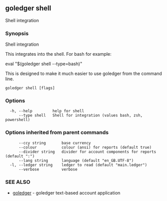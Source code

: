 ## goledger shell

Shell integration

### Synopsis

Shell integration

This integrates into the shell. For bash for example:

  eval "$(goledger shell --type=bash)"

This is designed to make it much easier to use goledger
from the command line.


```
goledger shell [flags]
```

### Options

```
  -h, --help         help for shell
      --type shell   Shell for integration (values bash, zsh, powershell)
```

### Options inherited from parent commands

```
      --ccy string       base currency
      --colour           colour (ansi) for reports (default true)
      --divider string   divider for account components for reports (default ":")
      --lang string      language (default "en_GB.UTF-8")
  -l, --ledger string    ledger to read (default "main.ledger")
      --verbose          verbose
```

### SEE ALSO

* [goledger](goledger.md)	 - goledger text-based account application

